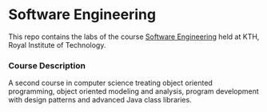 # Software Engineering

This repo contains the labs of the course [Software Engineering](https://www.kth.se/student/kurser/kurs/DD2385?l=en) held at KTH, Royal Institute of Technology.

### Course Description

A second course in computer science treating object oriented programming, object oriented modeling and analysis, program development with design patterns and advanced Java class libraries.